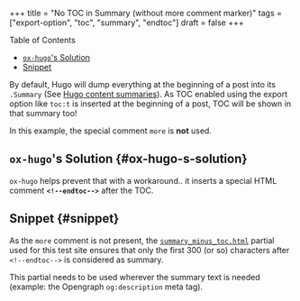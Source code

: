+++
title = "No TOC in Summary (without more comment marker)"
tags = ["export-option", "toc", "summary", "endtoc"]
draft = false
+++

<div class="ox-hugo-toc toc">

<div class="heading">Table of Contents</div>

- [`ox-hugo`'s Solution](#ox-hugo-s-solution)
- [Snippet](#snippet)

</div>
<!--endtoc-->

By default, Hugo will dump everything at the beginning of a post into
its `.Summary` (See [Hugo content summaries](https://gohugo.io/content-management/summaries/)). As TOC enabled using the
export option like `toc:t` is inserted at the beginning of a post, TOC
will be shown in that summary too!

In this example, the special comment `more` is **not** used.


## `ox-hugo`'s Solution {#ox-hugo-s-solution}

`ox-hugo` helps prevent that with a workaround.. it inserts a special
HTML comment **`<!--endtoc-->`** after the TOC.


## Snippet {#snippet}

As the `more` comment is not present, the [`summary_minus_toc.html`](https://github.com/kaushalmodi/hugo-bare-min-theme/blob/master/layouts/partials/summary_minus_toc.html)
partial used for this test site ensures that only the first 300 (or
so) characters after `<!--endtoc-->` is considered as summary.

This partial needs to be used wherever the summary text is needed
(example: the Opengraph `og:description` meta tag).

